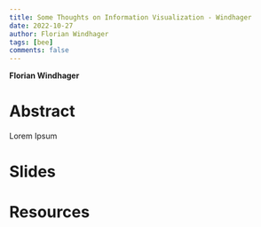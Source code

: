 ```yaml
---
title: Some Thoughts on Information Visualization - Windhager
date: 2022-10-27
author: Florian Windhager
tags: [bee]
comments: false
---
```


**Florian Windhager**

# Abstract 

Lorem Ipsum

# Slides

# Resources
